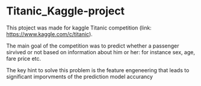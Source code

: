 # Titanic_Kaggle-project

This ptoject was made for kaggle Titanic competition (link: https://www.kaggle.com/c/titanic).

The main goal of the competition was to predict whether a passenger sirvived or not based on information about him or her: for instance sex, age, fare price etc.

The key hint to solve this problem is the feature engeneering that leads to significant imporvments of the prediction model accurancy
